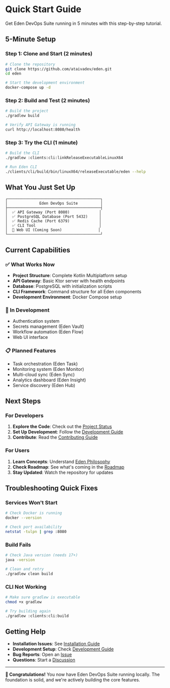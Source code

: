 # Quick Start Guide

Get Eden DevOps Suite running in 5 minutes with this step-by-step tutorial.

## 5-Minute Setup

### Step 1: Clone and Start (2 minutes)

```bash
# Clone the repository
git clone https://github.com/ataivadev/eden.git
cd eden

# Start the development environment
docker-compose up -d
```

### Step 2: Build and Test (2 minutes)

```bash
# Build the project
./gradlew build

# Verify API Gateway is running
curl http://localhost:8080/health
```

### Step 3: Try the CLI (1 minute)

```bash
# Build the CLI
./gradlew :clients:cli:linkReleaseExecutableLinuxX64

# Run Eden CLI
./clients/cli/build/bin/linuxX64/releaseExecutable/eden --help
```

## What You Just Set Up

```
┌─────────────────────────────────────────┐
│              Eden DevOps Suite          │
├─────────────────────────────────────────┤
│  ✅ API Gateway (Port 8080)             │
│  ✅ PostgreSQL Database (Port 5432)     │
│  ✅ Redis Cache (Port 6379)             │
│  ✅ CLI Tool                            │
│  🚧 Web UI (Coming Soon)                │
└─────────────────────────────────────────┘
```

## Current Capabilities

### ✅ What Works Now
- **Project Structure**: Complete Kotlin Multiplatform setup
- **API Gateway**: Basic Ktor server with health endpoints
- **Database**: PostgreSQL with initialization scripts
- **CLI Framework**: Command structure for all Eden components
- **Development Environment**: Docker Compose setup

### 🚧 In Development
- Authentication system
- Secrets management (Eden Vault)
- Workflow automation (Eden Flow)
- Web UI interface

### 📋 Planned Features
- Task orchestration (Eden Task)
- Monitoring system (Eden Monitor)
- Multi-cloud sync (Eden Sync)
- Analytics dashboard (Eden Insight)
- Service discovery (Eden Hub)

## Next Steps

### For Developers
1. **Explore the Code**: Check out the [Project Status](../development/project-status.md)
2. **Set Up Development**: Follow the [Development Guide](development.md)
3. **Contribute**: Read the [Contributing Guide](../../CONTRIBUTING.md)

### For Users
1. **Learn Concepts**: Understand [Eden Philosophy](../user-guide/concepts.md)
2. **Check Roadmap**: See what's coming in the [Roadmap](../development/roadmap.md)
3. **Stay Updated**: Watch the repository for updates

## Troubleshooting Quick Fixes

### Services Won't Start
```bash
# Check Docker is running
docker --version

# Check port availability
netstat -tulpn | grep :8080
```

### Build Fails
```bash
# Check Java version (needs 17+)
java -version

# Clean and retry
./gradlew clean build
```

### CLI Not Working
```bash
# Make sure gradlew is executable
chmod +x gradlew

# Try building again
./gradlew :clients:cli:build
```

## Getting Help

- **Installation Issues**: See [Installation Guide](installation.md)
- **Development Setup**: Check [Development Guide](development.md)
- **Bug Reports**: Open an [Issue](https://github.com/your-org/eden/issues)
- **Questions**: Start a [Discussion](https://github.com/your-org/eden/discussions)

---

**🎉 Congratulations!** You now have Eden DevOps Suite running locally. The foundation is solid, and we're actively building the core features.